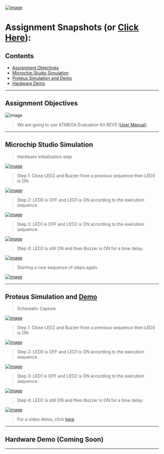 [![image](https://drive.google.com/uc?export=view&id=1dq70Tg_8tbr0YzNYJ-FddqYO9UF8oUuv)](https://drive.google.com/drive/folders/1PcrJFtM8YD6WuIPm1EwxiblFSJBp7Ea0)

# Assignment Snapshots (or [Click Here](https://drive.google.com/drive/folders/1PcrJFtM8YD6WuIPm1EwxiblFSJBp7Ea0)):

## Contents

* [Assignment Objectives](#assignment-objectives)
* [Microchip Studio Simulation](#microchip-studio-simulation)
* [Proteus Simulation and Demo](#proteus-simulation-and-demo)
* [Hardware Demo](#hardware-demo-coming-soon)

---

## Assignment Objectives

![image](https://drive.google.com/uc?export=view&id=1SqTDqM2PsUpgrr7qcbjLC8apH7_cO-lT)

> We are going to use ATMEGA Evaluation Kit REV5 ([User Manual](https://drive.google.com/file/d/1Dk9F1MXdhU8I1Pc8F7-K2nVG26HhfF0y/view)).

---

## Microchip Studio Simulation

> Hardware initialization step

[![image](https://drive.google.com/uc?export=view&id=1PpU_cJkGPjREXO0ea4ZpjiO5X5Ug8N1o)](https://drive.google.com/file/d/1PpU_cJkGPjREXO0ea4ZpjiO5X5Ug8N1o/view)

> Step 1: Close LED2 and Buzzer from a previous sequence then LED0 is ON.

[![image](https://drive.google.com/uc?export=view&id=1yxwdG9vE5FjC6ARaZGy9odTdRfwJ4nbt)](https://drive.google.com/file/d/1yxwdG9vE5FjC6ARaZGy9odTdRfwJ4nbt/view)

> Step 2: LED0 is OFF and LED1 is ON according to the execution sequence.

[![image](https://drive.google.com/uc?export=view&id=1xHAliC4645zhuzZN1KHcXhC1Vu2umFD5)](https://drive.google.com/file/d/1xHAliC4645zhuzZN1KHcXhC1Vu2umFD5/view)

> Step 3: LED1 is OFF and LED2 is ON according to the execution sequence.

[![image](https://drive.google.com/uc?export=view&id=1Or_aay0k3RcshA6hY4wLCGUTU16XO3_4)](https://drive.google.com/file/d/1Or_aay0k3RcshA6hY4wLCGUTU16XO3_4/view)

> Step 4: LED2 is still ON and then Buzzer is ON for a time delay.

[![image](https://drive.google.com/uc?export=view&id=1HI01rfsfP3eW9bSwieBnBkEYXYrQzCWN)](https://drive.google.com/file/d/1HI01rfsfP3eW9bSwieBnBkEYXYrQzCWN/view)

> Starting a new sequence of steps again.

[![image](https://drive.google.com/uc?export=view&id=1asjrctVbxrWgjg4UbKuu-RqXA0l7cVLn)](https://drive.google.com/file/d/1asjrctVbxrWgjg4UbKuu-RqXA0l7cVLn/view)

---

## Proteus Simulation and [Demo](https://youtu.be/gqGjo0aVTPY)

> Schematic Capture

[![image](https://drive.google.com/uc?export=view&id=1hVsZJ9elTqG-c2oLkWDSkOzWgblGRuZ5)](https://drive.google.com/file/d/1hVsZJ9elTqG-c2oLkWDSkOzWgblGRuZ5/view)

> Step 1: Close LED2 and Buzzer from a previous sequence then LED0 is ON.

[![image](https://drive.google.com/uc?export=view&id=1v4X_3QBt74C2rVbh36nKvJ0sFO_YWXfi)](https://drive.google.com/file/d/1v4X_3QBt74C2rVbh36nKvJ0sFO_YWXfi/view)

> Step 2: LED0 is OFF and LED1 is ON according to the execution sequence.

[![image](https://drive.google.com/uc?export=view&id=1H_tyCZ1UafsghzO0NTVAGoQ37dHFeEeG)](https://drive.google.com/file/d/1H_tyCZ1UafsghzO0NTVAGoQ37dHFeEeG/view)

> Step 3: LED1 is OFF and LED2 is ON according to the execution sequence.

[![image](https://drive.google.com/uc?export=view&id=1p9yjQbwTTX5-0JVg02-Ap8u1CdmeE-KU)](https://drive.google.com/file/d/1p9yjQbwTTX5-0JVg02-Ap8u1CdmeE-KU/view)

> Step 4: LED2 is still ON and then Buzzer is ON for a time delay.

[![image](https://drive.google.com/uc?export=view&id=1lHnXXzJVr2wILNttbrlYARDdQ_sR49LI)](https://drive.google.com/file/d/1lHnXXzJVr2wILNttbrlYARDdQ_sR49LI/view)

> For a video demo, click [here](https://youtu.be/gqGjo0aVTPY)

---

## Hardware Demo (Coming Soon)

---

